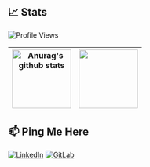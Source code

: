 ## 📈 Stats

![Profile Views](https://komarev.com/ghpvc/?username=arnabb38&color=blue)

| <a><img height=120 align="center" src="https://github-readme-stats.vercel.app/api?username=arnabb38&show_icons=true&include_all_commits=true&theme=onedark&hide_border=true&hide=contribs,prs" alt="Anurag's github stats" /></a> | <a><img height=120 align="center" src="https://github-readme-stats.vercel.app/api/top-langs/?username=arnabb38&layout=compact&theme=onedark&hide_border=true" /></a> |
| ------------- | ------------- |

## 📫 Ping Me Here

[![LinkedIn](https://img.shields.io/badge/LinkedIn-0077B5?style=for-the-badge&logo=linkedin&logoColor=white)](https://www.linkedin.com/in/arnab-basak/)
[![GitLab](https://img.shields.io/badge/GitLab-FCA121?style=for-the-badge&logo=gitlab&logoColor=white)](https://gitlab.com/arnab.basak)
